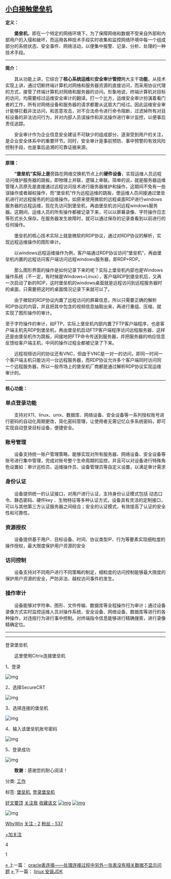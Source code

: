 ## [小白接触堡垒机](https://www.cnblogs.com/0201zcr/p/4718082.html)

**定义：**　　

　　**堡垒机**，即在一个特定的网络环境下，为了保障网络和数据不受来自外部和内部用户的入侵和破坏，而运用各种技术手段实时收集和监控网络环境中每一个组成部分的系统状态、安全事件、网络活动，以便集中报警、记录、分析、处理的一种技术手段。

------

 

**简介：**

　　其从功能上讲，它综合了**核心系统运维**和**安全审计管控**两大主干**功能**，从技术实现上讲，通过切断终端计算机对网络和服务器资源的直接访问，而采用协议代理的方式，接管了终端计算机对网络和服务器的访问。形象地说，终端计算机对目标的访问，均需要经过运维安全审计的翻译。打一个比方，运维安全审计扮演着看门者的工作，所有对网络设备和服务器的请求都要从这扇大门经过。因此运维安全审计能够拦截非法访问，和恶意攻击，对不合法命令进行命令阻断，过滤掉所有对目标设备的非法访问行为，并对内部人员误操作和非法操作进行审计监控，以便事后责任追踪。　　

　　安全审计作为企业信息安全建设不可缺少的组成部分，逐渐受到用户的关注，是企业安全体系中的重要环节。同时，安全审计是事前预防、事中预警的有效风险控制手段，也是事后追溯的可靠证据来源。

 

------

 

**原理：**

　　**“堡垒机”**实际上**是**旁路在网络交换机节点上的**硬件设备**，实现运维人员远程访问维护服务器的跳板，即物理上并联，逻辑上串联。简单的说，就是服务器运维管理人员原先是直接通过远程访问技术进行服务器维护和操作，这期间不免有一些误操作或者越权操作，而“堡垒机”作为远程运维的跳板，使运维人员间接通过堡垒机进行对远程服务的的运维操作。如原来使用微软的远程桌面RDP进行windows服务器的远程运维，现在先访问到堡垒机，再由堡垒机访问远程windows服务器。这期间，运维人员的所有操作都被记录下来，可以以屏幕录像、字符操作日志等形式长久保存。在服务器发生故障时，就可以通过保存的记录查看到以前进行的任何操作。

　　堡垒机的核心技术实际上就是微软的RDP协议，通过对RDP协议的解析，实现远程运维操作的图形审计。

　　以windows远程运维操作为例，客户端通过RDP协议访问“堡垒机”，再由堡垒机内置的远程访问客户端访问远程windows服务器，即RDP+RDP。

　　那么图形界面的操作是如何记录下来的呢？实际上堡垒机内部也是Windows操作系统（不一定，有时候是Windows+Linux），客户端RDP到堡垒机后，又再一次启动了新的RDP，这时堡垒机的windows桌面就是远程访问到远程服务器时的桌面，只需要把这时的桌面情况记录下来就可以了。

　　由于微软的RDP协议内置了远程访问的屏幕信息，所以只需要正确的解析RDP协议的内容，并且把其中包含的视频信息抽取出来，再进行重组、压缩，就实现了图形操作的审计。

至于字符操作的审计，如FTP，实际上堡垒机内部内置了FTP客户端程序，也是客户端主机先RDP到堡垒机，再由堡垒机启动FTP客户端程序访问远程服务器，这样还是由堡垒机作为跳板，间接地把FTP命令传送到服务器，并把服务器的响应信息反馈给客户端主机，中间的操作过程全都被记录了下来。

　　远程视频访问的协议还有VNC，但由于VNC是一对一的访问，即同一时间一个客户端主机只能访问一台远程服务器，而RDP协议允许多个客户端同时访问同一个远程服务器，所以一般市场上的堡垒机厂商都是通过解析RDP协议实现运维审计的。

------

 

**核心功能：**

### 单点登录功能

　　支持对X11、linux、unix、数据库、网络设备、安全设备等一系列授权账号进行密码的自动化周期更改，简化密码管理，让使用者无需记忆众多系统密码，即可实现自动登录目标设备，便捷安全。

### 账号管理

　　设备支持统一账户管理策略，能够实现对所有服务器、网络设备、安全设备等账号进行集中管理，完成对账号整个生命周期的监控，并且可以对设备进行特殊角色设置如：审计巡检员、运维操作员、设备管理员等自定义设置，以满足审计需求

### 身份认证

　　设备提供统一的认证接口，对用户进行认证，支持身份认证模式包括 动态口令、静态密码、硬件key 、生物特征等多种认证方式，设备具有灵活的定制接口，可以与其他第三方认证服务器之间结合；安全的认证模式，有效提高了认证的安全性和可靠性。

### 资源授权

　　设备提供基于用户、目标设备、时间、协议类型IP、行为等要素实现细粒度的操作授权，最大限度保护用户资源的安全

### 访问控制

　　设备支持对不同用户进行不同策略的制定，细粒度的访问控制能够最大限度的保护用户资源的安全，严防非法、越权访问事件的发生。

### 操作审计

　　设备能够对字符串、图形、文件传输、数据库等全程操作行为审计；通过设备录像方式实时监控运维人员对操作系统、安全设备、网络设备、数据库等进行的各种操作，对违规行为进行事中控制。对终端指令信息能够进行精确搜索，进行录像精确定位。

------

------

登录堡垒机

　　这里使用Citrix连接堡垒机

1、登录

 

![img](https://images0.cnblogs.com/blog2015/731178/201508/101505492857531.jpg)

 

 

 

2、选择SecureCRT

![img](https://images0.cnblogs.com/blog2015/731178/201508/101507257071175.jpg)

 

 

 

3、选择连接的堡垒机

![img](https://images0.cnblogs.com/blog2015/731178/201508/101508519106838.jpg)

 

 

4、输入该堡垒机账号密码

![img](https://images0.cnblogs.com/blog2015/731178/201508/101510162709332.jpg)

 

5、登录成功

![img](https://images0.cnblogs.com/blog2015/731178/201508/101510599735314.jpg)

 

 

　　**致谢**：感谢您的耐心阅读！



分类: [工作](https://www.cnblogs.com/0201zcr/category/716383.html)

标签: [堡垒机](https://www.cnblogs.com/0201zcr/tag/堡垒机/), [登录堡垒机](https://www.cnblogs.com/0201zcr/tag/登录堡垒机/)

[好文要顶](javascript:void(0);) [关注我](javascript:void(0);) [收藏该文](javascript:void(0);) [![img](https://common.cnblogs.com/images/icon_weibo_24.png)](javascript:void(0);) [![img](https://common.cnblogs.com/images/wechat.png)](javascript:void(0);)

![img](https://pic.cnblogs.com/face/731178/20150828151916.png)

[WhyWin](https://home.cnblogs.com/u/0201zcr/)
[关注 - 2](https://home.cnblogs.com/u/0201zcr/followees/)
[粉丝 - 537](https://home.cnblogs.com/u/0201zcr/followers/)





[+加关注](javascript:void(0);)

4

1







[« ](https://www.cnblogs.com/0201zcr/p/4713814.html)上一篇： [oracle表连接——处理连接过程中另外一张表没有相关数据不显示问题](https://www.cnblogs.com/0201zcr/p/4713814.html)
[» ](https://www.cnblogs.com/0201zcr/p/4720031.html)下一篇： [linux 安装JDK](https://www.cnblogs.com/0201zcr/p/4720031.html)